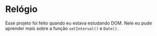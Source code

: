 # Relógio
Esse projeto foi feito quando eu estava estudando DOM. Nele eu pude aprender mais sobre a função `setInterval()` e `Date()`.
